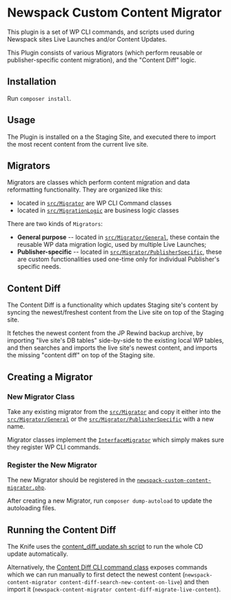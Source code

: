# Newspack Custom Content Migrator

This plugin is a set of WP CLI commands, and scripts used during Newspack sites Live Launches and/or Content Updates.

This Plugin consists of various Migrators (which perform reusable or publisher-specific content migration), and the "Content Diff" logic.

## Installation

Run `composer install`.

## Usage

The Plugin is installed on a the Staging Site, and executed there to import the most recent content from the current live site.

## Migrators

Migrators are classes which perform content migration and data reformatting functionality. They are organized like this:

- located in [`src/Migrator`](https://github.com/Automattic/newspack-custom-content-migrator/tree/master/src/Migrator) are WP CLI Command classes
- located in [`src/MigrationLogic`](https://github.com/Automattic/newspack-custom-content-migrator/tree/master/src/MigrationLogic) are business logic classes

There are two kinds of `Migrators`:

- **General purpose** -- located in [`src/Migrator/General`](https://github.com/Automattic/newspack-custom-content-migrator/tree/master/src/Migrator/General), these contain the reusable WP data migration logic, used by multiple Live Launches;
- **Publisher-specific** -- located in [`src/Migrator/PublisherSpecific`](https://github.com/Automattic/newspack-custom-content-migrator/tree/master/src/Migrator/PublisherSpecific), these are custom functionalities used one-time only for individual Publisher's specific needs.

## Content Diff

The Content Diff is a functionality which updates Staging site's content by syncing the newest/freshest content from the Live site on top of the Staging site.

It fetches the newest content from the JP Rewind backup archive, by importing "live site's DB tables" side-by-side to the existing local WP tables, and then searches and imports the live site's newest content, and imports the missing "content diff" on top of the Staging site.


## Creating a Migrator

### New Migrator Class

Take any existing migrator from the [`src/Migrator`](https://github.com/Automattic/newspack-custom-content-migrator/tree/master/src/Migrator) and copy it either into the [`src/Migrator/General`](https://github.com/Automattic/newspack-custom-content-migrator/tree/master/src/Migrator/General) or the [`src/Migrator/PublisherSpecific`](https://github.com/Automattic/newspack-custom-content-migrator/tree/master/src/Migrator/PublisherSpecific) with a new name.

Migrator classes implement the [`InterfaceMigrator`](https://github.com/Automattic/newspack-custom-content-migrator/blob/master/src/Migrator/InterfaceMigrator.php) which simply makes sure they register WP CLI commands.

### Register the New Migrator

The new Migrator should be registered in the [`newspack-custom-content-migrator.php`](https://github.com/Automattic/newspack-custom-content-migrator/blob/master/newspack-custom-content-migrator.php).

After creating a new Migrator, run `composer dump-autoload` to update the autoloading files.

## Running the Content Diff

The Knife uses the [content_diff_update.sh script](https://github.com/Automattic/newspack-custom-content-migrator/blob/master/cli_content_diff_update/content_diff_update.sh) to run the whole CD update automatically.

Alternatively, the [Content Diff CLI command class](https://github.com/Automattic/newspack-custom-content-migrator/blob/master/src/Migrator/General/ContentDiffMigrator.php) exposes commands which we can run manually to first detect the newest content (`newspack-content-migrator content-diff-search-new-content-on-live`) and then import it (`newspack-content-migrator content-diff-migrate-live-content`).

